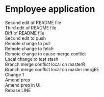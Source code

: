 # Employee application

Second edit of README file    
Third edit of README file    
Diff of README file    
Second edit to push    
Remote change to pull    
Remote change to fetch    
Remote change to cause merge conflict    
Local change to test stash     
Branch merge conflict local on masterR     
Branch merge conflict local on master mergEE     
Change 1   
Amend prep      
Amend prep in UI     
Rebase LINE